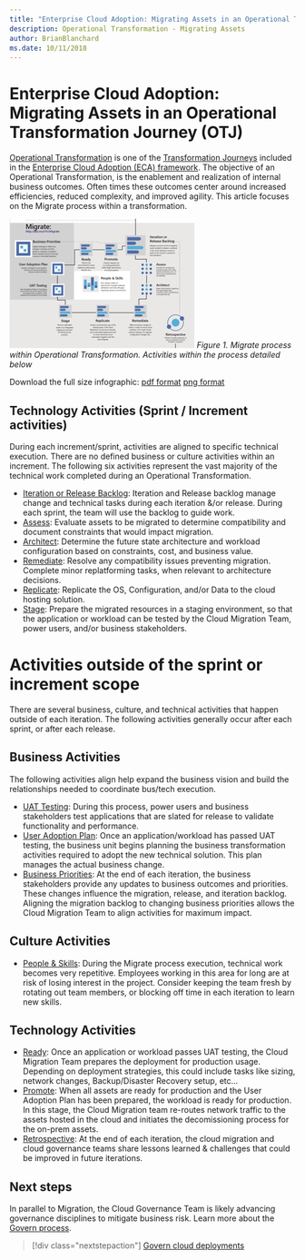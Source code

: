 ```yaml
---
title: "Enterprise Cloud Adoption: Migrating Assets in an Operational Transformation"
description: Operational Transformation - Migrating Assets
author: BrianBlanchard
ms.date: 10/11/2018
---
```


# Enterprise Cloud Adoption: Migrating Assets in an Operational Transformation Journey (OTJ)

[Operational Transformation](overview.md) is one of the [Transformation Journeys](../overview.md) included in the [Enterprise Cloud Adoption (ECA) framework](../../overview.md). The objective of an Operational Transformation, is the enablement and realization of internal business outcomes. Often times these outcomes center around increased efficiencies, reduced complexity, and improved agility. This article focuses on the Migrate process within a transformation.

![Migrate process within Operational Transformation](../../_images/operational-transformation-migrate.png)
*Figure 1. Migrate process within Operational Transformation. Activities within the process detailed below*

Download the full size infographic: [pdf format](../../_images/operational-transformation-infographic.png) [png format](../../_images/operational-transformation-infographic.pdf)

## Technology Activities (Sprint / Increment activities)

During each increment/sprint, activities are aligned to specific technical execution. There are no defined business or culture activities within an increment. The following six activities represent the vast majority of the technical work completed during an Operational Transformation.

* [Iteration or Release Backlog](../migration/execute/iteration-release-backlog.md): Iteration and Release backlog manage change and technical tasks during each iteration &/or release. During each sprint, the team will use the backlog to guide work. 
* [Assess](../migration/execute/assess.md): Evaluate assets to be migrated to determine compatibility and document constraints that would impact migration.
* [Architect](../migration/execute/architect.md): Determine the future state architecture and workload configuration based on constraints, cost, and business value.
* [Remediate](../migration/execute/remediate.md): Resolve any compatibility issues preventing migration. Complete minor replatforming tasks, when relevant to architecture decisions.
* [Replicate](../migration/execute/replicate.md): Replicate the OS, Configuration, and/or Data to the cloud hosting solution.
* [Stage](../migration/execute/stage.md): Prepare the migrated resources in a staging environment, so that the application or workload can be tested by the Cloud Migration Team, power users, and/or business stakeholders.

# Activities outside of the sprint or increment scope

There are several business, culture, and technical activities that happen outside of each iteration. The following activities generally occur after each sprint, or after each release.

## Business Activities

The following activities align help expand the business vision and build the relationships needed to coordinate bus/tech execution.

* [UAT Testing](../migration/execute/uat-test.md): During this process, power users and business stakeholders test applications that are slated for release to validate functionality and performance.
* [User Adoption Plan](../migration/execute/user-adoption-plan.md): Once an application/workload has passed UAT testing, the business unit begins planning the business transformation activities required to adopt the new technical solution. This plan manages the actual business change.
* [Business Priorities](../migration/execute/business-priorities.md): At the end of each iteration, the business stakeholders provide any updates to business outcomes and priorities. These changes influence the migration, release, and iteration backlog. Aligning the migration backlog to changing business priorities allows the Cloud Migration Team to align activities for maximum impact.

## Culture Activities

* [People & Skills](../culture-strategy/people-and-skills.md): During the Migrate process execution, technical work becomes very repetitive. Employees working in this area for long are at risk of losing interest in the project. Consider keeping the team fresh by rotating out team members, or blocking off time in each iteration to learn new skills.

## Technology Activities

* [Ready](../migration/execute/ready.md): Once an application or workload passes UAT testing, the Cloud Migration Team prepares the deployment for production usage. Depending on deployment strategies, this could include tasks like sizing, network changes, Backup/Disaster Recovery setup, etc...
* [Promote](../migration/execute/promote.md): When all assets are ready for production and the User Adoption Plan has been prepared, the workload is ready for production. In this stage, the Cloud Migration team re-routes network traffic to the assets hosted in the cloud and initiates the decomissioning process for the on-prem assets.
* [Retrospective](../migration/execute/retrospective.md): At the end of each iteration, the cloud migration and cloud governance teams share lessons learned & challenges that could be improved in future iterations.

## Next steps

In parallel to Migration, the Cloud Governance Team is likely advancing governance disciplines to mitigate business risk. Learn more about the [Govern process](govern.md).

> [!div class="nextstepaction"]
> [Govern cloud deployments](govern.md)